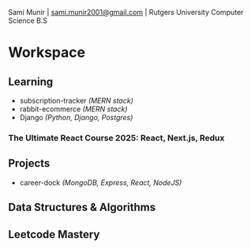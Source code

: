 Sami Munir | sami.munir2001@gmail.com | Rutgers University Computer Science B.S
# Workspace
## Learning
* subscription-tracker *(MERN stack)*
* rabbit-ecommerce *(MERN stack)*
* Django *(Python, Django, Postgres)*
### The Ultimate React Course 2025: React, Next.js, Redux
## Projects
* career-dock *(MongoDB, Express, React, NodeJS)*
## Data Structures & Algorithms
## Leetcode Mastery